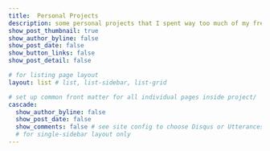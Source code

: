 ```yaml
---
title:  Personal Projects
description: some personal projects that I spent way too much of my free time on! 
show_post_thumbnail: true
show_author_byline: false
show_post_date: false
show_button_links: false
show_post_detail: false

# for listing page layout
layout: list # list, list-sidebar, list-grid

# set up common front matter for all individual pages inside project/
cascade:    
  show_author_byline: false
  show_post_date: false
  show_comments: false # see site config to choose Disqus or Utterances
  # for single-sidebar layout only
---
```



